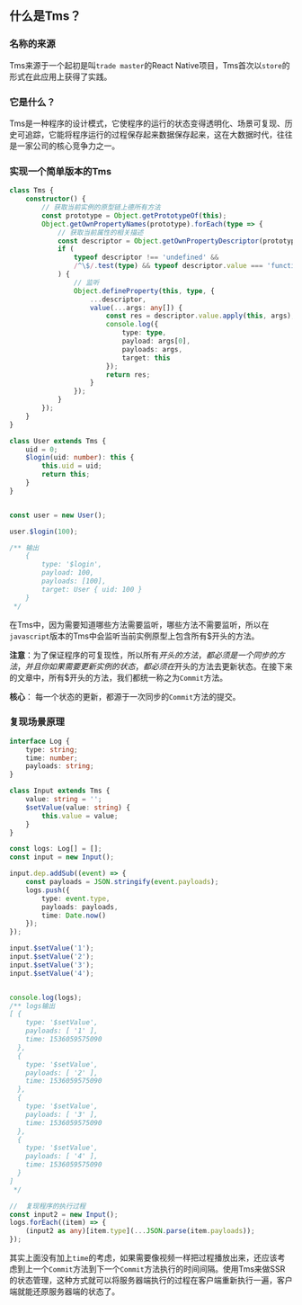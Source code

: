 ## 什么是Tms？


### 名称的来源
Tms来源于一个起初是叫`trade master`的React Native项目，Tms首次以`store`的形式在此应用上获得了实践。


### 它是什么？
Tms是一种程序的设计模式，它使程序的运行的状态变得透明化、场景可复现、历史可追踪，它能将程序运行的过程保存起来数据保存起来，这在大数据时代，往往是一家公司的核心竞争力之一。

### 实现一个简单版本的Tms
```typescript
class Tms {
    constructor() {
        // 获取当前实例的原型链上德所有方法
        const prototype = Object.getPrototypeOf(this);
        Object.getOwnPropertyNames(prototype).forEach(type => {
            // 获取当前属性的相关描述
            const descriptor = Object.getOwnPropertyDescriptor(prototype, type);
            if (
                typeof descriptor !== 'undefined' &&
                /^\$/.test(type) && typeof descriptor.value === 'function'
            ) {
                // 监听
                Object.defineProperty(this, type, {
                    ...descriptor,
                    value(...args: any[]) {
                        const res = descriptor.value.apply(this, args);
                        console.log({
                            type: type,
                            payload: args[0],
                            payloads: args,
                            target: this
                        });
                        return res;
                    }
                });
            }
        });
    }
}

class User extends Tms {
    uid = 0;
    $login(uid: number): this {
        this.uid = uid;
        return this;
    }
}


const user = new User();

user.$login(100);

/** 输出
    {
        type: '$login',
        payload: 100,
        payloads: [100],
        target: User { uid: 100 }
    }
 */
```
在Tms中，因为需要知道哪些方法需要监听，哪些方法不需要监听，所以在`javascript`版本的Tms中会监听当前实例原型上包含所有$开头的方法。  

**注意**：为了保证程序的可复现性，所以所有$开头的方法，都必须是一个同步的方法，并且你如果需要更新实例的状态，都必须在$开头的方法去更新状态。在接下来的文章中，所有$开头的方法，我们都统一称之为`Commit`方法。

**核心**： 每一个状态的更新，都源于一次同步的`Commit`方法的提交。


### 复现场景原理
```typescript
interface Log {
    type: string;
    time: number;
    payloads: string;
}

class Input extends Tms {
    value: string = '';
    $setValue(value: string) {
        this.value = value;
    }
}

const logs: Log[] = [];
const input = new Input();

input.dep.addSub((event) => {
    const payloads = JSON.stringify(event.payloads);
    logs.push({
        type: event.type,
        payloads: payloads,
        time: Date.now()
    });
});

input.$setValue('1');
input.$setValue('2');
input.$setValue('3');
input.$setValue('4');


console.log(logs);
/** logs输出
[ {
    type: '$setValue',
    payloads: [ '1' ],
    time: 1536059575090
  },
  {
    type: '$setValue',
    payloads: [ '2' ],
    time: 1536059575090
  },
  {
    type: '$setValue',
    payloads: [ '3' ],
    time: 1536059575090
  },
  {
    type: '$setValue',
    payloads: [ '4' ],
    time: 1536059575090
  }
]
 */

//  复现程序的执行过程
const input2 = new Input();
logs.forEach((item) => {
    (input2 as any)[item.type](...JSON.parse(item.payloads));
});

```
其实上面没有加上`time`的考虑，如果需要像视频一样把过程播放出来，还应该考虑到上一个`Commit`方法到下一个`Commit`方法执行的时间间隔。使用Tms来做SSR的状态管理，这种方式就可以将服务器端执行的过程在客户端重新执行一遍，客户端就能还原服务器端的状态了。
